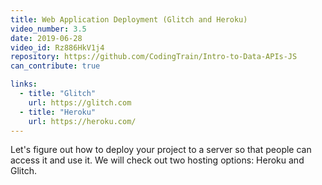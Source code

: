 ```yaml
---
title: Web Application Deployment (Glitch and Heroku)
video_number: 3.5
date: 2019-06-28
video_id: Rz886HkV1j4
repository: https://github.com/CodingTrain/Intro-to-Data-APIs-JS
can_contribute: true

links:
  - title: "Glitch"
    url: https://glitch.com
  - title: "Heroku"
    url: https://heroku.com/
---
```

Let's figure out how to deploy your project to a server so that people can access it and use it. We will check out two hosting options: Heroku and Glitch.

